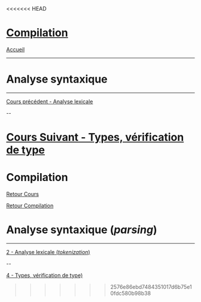 <<<<<<< HEAD
# [Compilation](index.md)

[Accueil](/index.html)

____
# Analyse syntaxique
____
[Cours précédent - Analyse lexicale](compilation-2.md)

--

[Cours Suivant - Types, vérification de type](compilation-4.md)
=======
# Compilation

[Retour Cours](https://mcheungsen.github.io/cours/ "Licence 3")

[Retour Compilation](index.md)

# Analyse syntaxique (*parsing*)
____

[2 - Analyse lexicale (*tokenization*)](compilation-2.md)

--

[4 - Types, vérification de type)](compilation-4.md)

<script src="https://polyfill.io/v3/polyfill.min.js?features=es6"></script>
<script id="MathJax-script" async src="https://cdn.jsdelivr.net/npm/mathjax@3/es5/tex-mml-chtml.js"></script>
>>>>>>> 2576e86ebd7484351017d6b75e10fdc580b98b38
